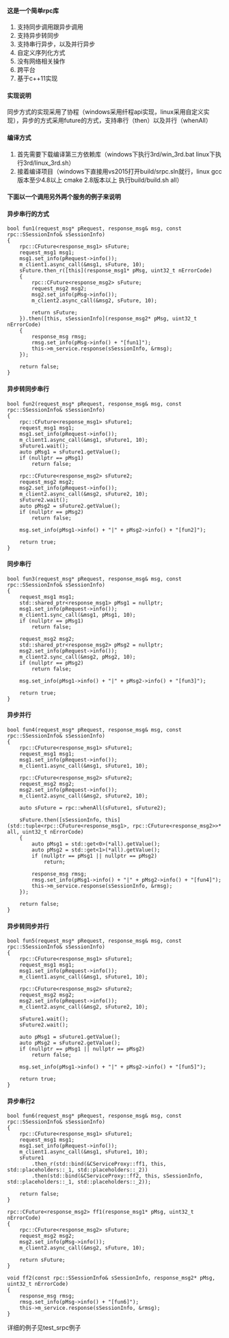 #### 这是一个简单rpc库

1. 支持同步调用跟异步调用
2. 支持异步转同步
3. 支持串行异步，以及并行异步
4. 自定义序列化方式
5. 没有网络相关操作
6. 跨平台
7. 基于c++11实现


#### 实现说明
同步方式的实现采用了协程（windows采用纤程api实现，linux采用自定义实现），异步的方式采用future的方式，支持串行（then）以及并行（whenAll）

#### 编译方式
1. 首先需要下载编译第三方依赖库（windows下执行3rd/win_3rd.bat linux下执行3rd/linux_3rd.sh）
2. 接着编译项目（windows下直接用vs2015打开build/srpc.sln就行，linux gcc版本至少4.8以上 cmake 2.8版本以上 执行build/build.sh all）

#### 下面以一个调用另外两个服务的例子来说明

#### 异步串行的方式
    bool fun1(request_msg* pRequest, response_msg& msg, const rpc::SSessionInfo& sSessionInfo)
	{
		rpc::CFuture<response_msg1> sFuture;
		request_msg1 msg1;
		msg1.set_info(pRequest->info());
		m_client1.async_call(&msg1, sFuture, 10);
		sFuture.then_r([this](response_msg1* pMsg, uint32_t nErrorCode)
		{
			rpc::CFuture<response_msg2> sFuture;
			request_msg2 msg2;
			msg2.set_info(pMsg->info());
			m_client2.async_call(&msg2, sFuture, 10);

			return sFuture;
		}).then([this, sSessionInfo](response_msg2* pMsg, uint32_t nErrorCode)
		{
			response_msg rmsg;
			rmsg.set_info(pMsg->info() + "[fun1]");
			this->m_service.response(sSessionInfo, &rmsg);
		});

		return false;
	}
	
#### 异步转同步串行
    bool fun2(request_msg* pRequest, response_msg& msg, const rpc::SSessionInfo& sSessionInfo)
	{
		rpc::CFuture<response_msg1> sFuture1;
		request_msg1 msg1;
		msg1.set_info(pRequest->info());
		m_client1.async_call(&msg1, sFuture1, 10);
		sFuture1.wait();
		auto pMsg1 = sFuture1.getValue();
		if (nullptr == pMsg1)
			return false;
		
		rpc::CFuture<response_msg2> sFuture2;
		request_msg2 msg2;
		msg2.set_info(pRequest->info());
		m_client2.async_call(&msg2, sFuture2, 10);
		sFuture2.wait();
		auto pMsg2 = sFuture2.getValue();
		if (nullptr == pMsg2)
			return false;

		msg.set_info(pMsg1->info() + "|" + pMsg2->info() + "[fun2]");

		return true;
	}
	
#### 同步串行
    bool fun3(request_msg* pRequest, response_msg& msg, const rpc::SSessionInfo& sSessionInfo)
	{
		request_msg1 msg1;
		std::shared_ptr<response_msg1> pMsg1 = nullptr;
		msg1.set_info(pRequest->info());
		m_client1.sync_call(&msg1, pMsg1, 10);
		if (nullptr == pMsg1)
			return false;

		request_msg2 msg2;
		std::shared_ptr<response_msg2> pMsg2 = nullptr;
		msg2.set_info(pRequest->info());
		m_client2.sync_call(&msg2, pMsg2, 10);
		if (nullptr == pMsg2)
			return false;
		
		msg.set_info(pMsg1->info() + "|" + pMsg2->info() + "[fun3]");

		return true;
	}
	
#### 异步并行
    bool fun4(request_msg* pRequest, response_msg& msg, const rpc::SSessionInfo& sSessionInfo)
	{
		rpc::CFuture<response_msg1> sFuture1;
		request_msg1 msg1;
		msg1.set_info(pRequest->info());
		m_client1.async_call(&msg1, sFuture1, 10);

		rpc::CFuture<response_msg2> sFuture2;
		request_msg2 msg2;
		msg2.set_info(pRequest->info());
		m_client2.async_call(&msg2, sFuture2, 10);

		auto sFuture = rpc::whenAll(sFuture1, sFuture2);

		sFuture.then([sSessionInfo, this](std::tuple<rpc::CFuture<response_msg1>, rpc::CFuture<response_msg2>>* all, uint32_t nErrorCode)
		{
			auto pMsg1 = std::get<0>(*all).getValue();
			auto pMsg2 = std::get<1>(*all).getValue();
			if (nullptr == pMsg1 || nullptr == pMsg2)
				return;

			response_msg rmsg;
			rmsg.set_info(pMsg1->info() + "|" + pMsg2->info() + "[fun4]");
			this->m_service.response(sSessionInfo, &rmsg);
		});

		return false;
	}
	
#### 异步转同步并行
    bool fun5(request_msg* pRequest, response_msg& msg, const rpc::SSessionInfo& sSessionInfo)
	{
		rpc::CFuture<response_msg1> sFuture1;
		request_msg1 msg1;
		msg1.set_info(pRequest->info());
		m_client1.async_call(&msg1, sFuture1, 10);

		rpc::CFuture<response_msg2> sFuture2;
		request_msg2 msg2;
		msg2.set_info(pRequest->info());
		m_client2.async_call(&msg2, sFuture2, 10);

		sFuture1.wait();
		sFuture2.wait();

		auto pMsg1 = sFuture1.getValue();
		auto pMsg2 = sFuture2.getValue();
		if (nullptr == pMsg1 || nullptr == pMsg2)
			return false;

		msg.set_info(pMsg1->info() + "|" + pMsg2->info() + "[fun5]");

		return true;
	}
	
#### 异步串行2
    bool fun6(request_msg* pRequest, response_msg& msg, const rpc::SSessionInfo& sSessionInfo)
	{
		rpc::CFuture<response_msg1> sFuture1;
		request_msg1 msg1;
		msg1.set_info(pRequest->info());
		m_client1.async_call(&msg1, sFuture1, 10);
		sFuture1
			.then_r(std::bind(&CServiceProxy::ff1, this, std::placeholders::_1, std::placeholders::_2))
			.then(std::bind(&CServiceProxy::ff2, this, sSessionInfo, std::placeholders::_1, std::placeholders::_2));

		return false;
	}

	rpc::CFuture<response_msg2> ff1(response_msg1* pMsg, uint32_t nErrorCode)
	{
		rpc::CFuture<response_msg2> sFuture;
		request_msg2 msg2;
		msg2.set_info(pMsg->info());
		m_client2.async_call(&msg2, sFuture, 10);

		return sFuture;
	}

	void ff2(const rpc::SSessionInfo& sSessionInfo, response_msg2* pMsg, uint32_t nErrorCode)
	{
		response_msg rmsg;
		rmsg.set_info(pMsg->info() + "[fun6]");
		this->m_service.response(sSessionInfo, &rmsg);
	}
	
详细的例子见test_srpc例子